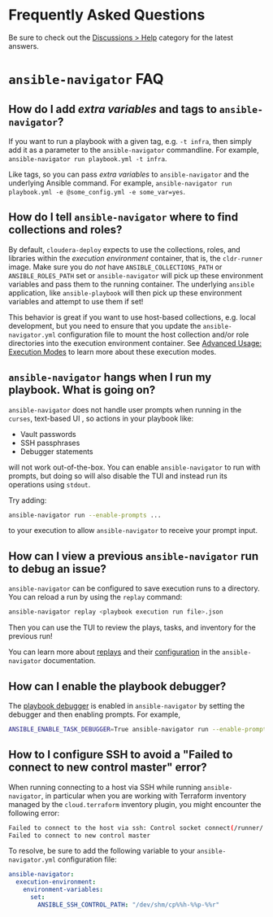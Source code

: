 # Frequently Asked Questions

Be sure to check out the [Discussions > Help](https://github.com/cloudera-labs/cldr-runner/discussions/categories/help) category for the latest answers. 

# `ansible-navigator` FAQ

## How do I add _extra variables_ and tags to `ansible-navigator`?

If you want to run a playbook with a given tag, e.g. `-t infra`, then simply add it as a parameter to the `ansible-navigator` commandline. For example, `ansible-navigator run playbook.yml -t infra`. 

Like tags, so you can pass _extra variables_ to `ansible-navigator` and the underlying Ansible command. For example, `ansible-navigator run playbook.yml -e @some_config.yml -e some_var=yes`.

## How do I tell `ansible-navigator` where to find collections and roles?

By default, `cloudera-deploy` expects to use the collections, roles, and libraries within the _execution environment_ container, that is, the `cldr-runner` image. Make sure you do _not_ have `ANSIBLE_COLLECTIONS_PATH` or `ANSIBLE_ROLES_PATH` set or `ansible-navigator` will pick up these environment variables and pass them to the running container. The underlying `ansible` application, like `ansible-playbook` will then pick up these environment variables and attempt to use them if set! 

This behavior is great if you want to use host-based collections, e.g. local development, but you need to ensure that you update the `ansible-navigator.yml` configuration file to mount the host collection and/or role directories into the execution environment container. See [Advanced Usage: Execution Modes](NAVIGATOR.md#advanced-usage-execution-modes) to learn more about these execution modes.

## `ansible-navigator` hangs when I run my playbook. What is going on?

`ansible-navigator` does not handle user prompts when running in the `curses`, text-based UI , so actions in your playbook like:

* Vault passwords
* SSH passphrases
* Debugger statements

will not work out-of-the-box. You can enable `ansible-navigator` to run with prompts, but doing so will also disable the TUI and instead run its operations using `stdout`.

Try adding:

```bash
ansible-navigator run --enable-prompts ...
```

to your execution to allow `ansible-navigator` to receive your prompt input.

## How can I view a previous `ansible-navigator` run to debug an issue?

`ansible-navigator` can be configured to save execution runs to a directory. You can reload a run by using the `replay` command:

```bash
ansible-navigator replay <playbook execution run file>.json
```

Then you can use the TUI to review the plays, tasks, and inventory for the previous run!

You can learn more about [replays](https://ansible.readthedocs.io/projects/navigator/subcommands/#ansible-navigator-subcommands) and their [configuration](https://ansible.readthedocs.io/projects/navigator/settings/#subcommand-replay) in the `ansible-navigator` documentation.

## How can I enable the playbook debugger?

The [playbook debugger](https://docs.ansible.com/ansible/latest/playbook_guide/playbooks_debugger.html) is enabled in `ansible-navigator` by setting the debugger and then enabling prompts. For example,

```bash
ANSIBLE_ENABLE_TASK_DEBUGGER=True ansible-navigator run --enable-prompts main.yml
```

## How to I configure SSH to avoid a "Failed to connect to new control master" error?

When running connecting to a host via SSH while running `ansible-navigator`, in particular when you are working with Terraform inventory managed by the `cloud.terraform` inventory plugin, you might encounter the following error:

```bash
Failed to connect to the host via ssh: Control socket connect(/runner/.ansible/cp/b44b170fff): Connection refused
Failed to connect to new control master
```

To resolve, be sure to add the following variable to your `ansible-navigator.yml` configuration file:

```yaml
ansible-navigator:
  execution-environment:
    environment-variables:
      set:
        ANSIBLE_SSH_CONTROL_PATH: "/dev/shm/cp%%h-%%p-%%r"
```
